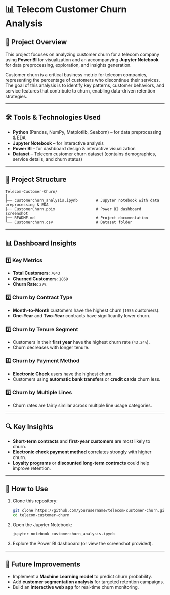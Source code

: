 # 📊 Telecom Customer Churn Analysis

## 📌 Project Overview

This project focuses on analyzing customer churn for a telecom company using **Power BI** for visualization and an accompanying **Jupyter Notebook** for data preprocessing, exploration, and insights generation.

Customer churn is a critical business metric for telecom companies, representing the percentage of customers who discontinue their services. The goal of this analysis is to identify key patterns, customer behaviors, and service features that contribute to churn, enabling data-driven retention strategies.

---

## 🛠️ Tools & Technologies Used

* **Python** (Pandas, NumPy, Matplotlib, Seaborn) – for data preprocessing & EDA
* **Jupyter Notebook** – for interactive analysis
* **Power BI** – for dashboard design & interactive visualization
* **Dataset** – Telecom customer churn dataset (contains demographics, service details, and churn status)

---

## 📂 Project Structure

```
Telecom-Customer-Churn/
│
├── customerchurn_analysis.ipynb        # Jupyter notebook with data preprocessing & EDA
├── CustomerChurn.pbix                  # Power BI dashboard screenshot
├── README.md                           # Project documentation
└── Customerchurn.csv                   # Dataset folder 
```

---

## 📊 Dashboard Insights

### 1️⃣ **Key Metrics**

* **Total Customers**: `7043`
* **Churned Customers**: `1869`
* **Churn Rate**: `27%`

### 2️⃣ **Churn by Contract Type**

* **Month-to-Month** customers have the highest churn (`1655` customers).
* **One-Year** and **Two-Year** contracts have significantly lower churn.

### 3️⃣ **Churn by Tenure Segment**

* Customers in their **first year** have the highest churn rate (`43.24%`).
* Churn decreases with longer tenure.

### 4️⃣ **Churn by Payment Method**

* **Electronic Check** users have the highest churn.
* Customers using **automatic bank transfers** or **credit cards** churn less.

### 5️⃣ **Churn by Multiple Lines**

* Churn rates are fairly similar across multiple line usage categories.

---

## 🔍 Key Insights

* **Short-term contracts** and **first-year customers** are most likely to churn.
* **Electronic check payment method** correlates strongly with higher churn.
* **Loyalty programs** or **discounted long-term contracts** could help improve retention.

---

## 🚀 How to Use

1. Clone this repository:

   ```bash
   git clone https://github.com/yourusername/telecom-customer-churn.git
   cd telecom-customer-churn
   ```
2. Open the Jupyter Notebook:

   ```bash
   jupyter notebook customerchurn_analysis.ipynb
   ```
3. Explore the Power BI dashboard (or view the screenshot provided).

---

## 📌 Future Improvements

* Implement a **Machine Learning model** to predict churn probability.
* Add **customer segmentation analysis** for targeted retention campaigns.
* Build an **interactive web app** for real-time churn monitoring.
